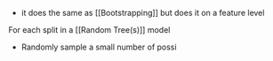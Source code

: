 - it does the same as [[Bootstrapping]] but does it on a feature level

For each split in a [[Random Tree(s)]] model
- Randomly sample a small number of possi